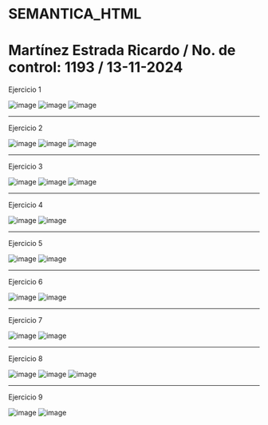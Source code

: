 # SEMANTICA_HTML
# Martínez Estrada Ricardo / No. de control: 1193 / 13-11-2024

Ejercicio 1

![image](https://github.com/user-attachments/assets/4237ef20-f135-4ed8-91e1-9dd2f5e162d7)
![image](https://github.com/user-attachments/assets/f1661dac-0190-4545-b055-cd1230aba2f7)
![image](https://github.com/user-attachments/assets/bd20d2c7-28a9-4cbc-b6b5-e0d1617ddbe9)

-------------------------

Ejercicio 2

![image](https://github.com/user-attachments/assets/3ced6333-41e2-48eb-b50e-d436692347fa)
![image](https://github.com/user-attachments/assets/e54e6399-8c9a-4565-ad7d-b375a638efc5)
![image](https://github.com/user-attachments/assets/7df14f24-7050-45a6-8506-3423d8d90e52)

-------------------------

Ejercicio 3

![image](https://github.com/user-attachments/assets/1be6d180-1282-45f8-9627-c17ce8fe32ed)
![image](https://github.com/user-attachments/assets/414d3169-f9ce-47bd-8d9a-743eff75b292)
![image](https://github.com/user-attachments/assets/896c2787-0452-4506-8490-14efefc56fdc)

-------------------------

Ejercicio 4

![image](https://github.com/user-attachments/assets/60aeec6d-e726-44ba-9e8a-0f031d0e1eaf)
![image](https://github.com/user-attachments/assets/2bf7d9fc-2da8-4920-865e-865cae1c735b)

-------------------------

Ejercicio 5

![image](https://github.com/user-attachments/assets/1566f9df-ec78-4fd1-8b96-b7b9b169b0d0)
![image](https://github.com/user-attachments/assets/669be076-0f32-4833-bde4-2bb38947e246)

-------------------------

Ejercicio 6

![image](https://github.com/user-attachments/assets/b587ca63-9ae1-46c6-a550-72f2270f244f)
![image](https://github.com/user-attachments/assets/8edd65cb-be3d-44ec-a18e-da502c914754)

-------------------------

Ejercicio 7

![image](https://github.com/user-attachments/assets/cd8e5896-7119-44d6-8a21-b18048cb3b44)
![image](https://github.com/user-attachments/assets/67987e81-9562-4cd1-85bf-aeef9f75f542)

-------------------------

Ejercicio 8

![image](https://github.com/user-attachments/assets/5aecae0d-c787-4c8a-afd1-c458862c2cf9)
![image](https://github.com/user-attachments/assets/d60d2067-c0e9-4da0-a1c4-5c2b90fad04f)
![image](https://github.com/user-attachments/assets/3beb7095-e1f1-4beb-8399-cca4b3285410)

-------------------------

Ejercicio 9

![image](https://github.com/user-attachments/assets/bff6ceb6-44e5-48ea-88dd-d4d1fcb05a78)
![image](https://github.com/user-attachments/assets/a334262c-3993-42a1-9278-ccfc48029432)
